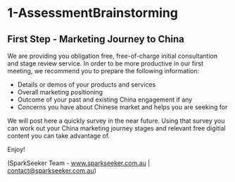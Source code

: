 # 1-AssessmentBrainstorming

## First Step - Marketing Journey to China

We are providing you obligation free, free-of-charge initial consultantion and stage review service.
In order to be more productive in our first meeting, we recommend you to prepare the following information:

* Details or demos of your products and services
* Overall marketing positioning
* Outcome of your past and existing China engagement if any
* Concerns you have about Chinese market and helps you are seeking for

We will post here a quickly survey in the near future. Using that survey you can work out your China marketing journey stages and relevant free digitial content you can take advantage of.

Enjoy!

(SparkSeeker Team - www.sparkseeker.com.au | contact@sparkseeker.com.au)
